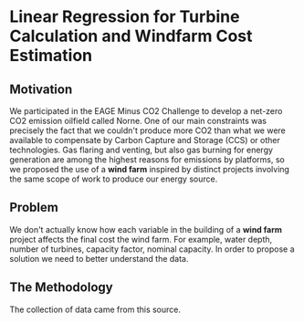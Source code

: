 # Linear Regression for Turbine Calculation and Windfarm Cost Estimation

## Motivation
We participated in the EAGE Minus CO2 Challenge to develop a net-zero CO2 emission oilfield called Norne. One of our main constraints was precisely the fact that we couldn't produce more CO2 than what we were available to compensate by Carbon Capture and Storage (CCS) or other technologies. Gas flaring and venting, but also gas burning for energy generation are among the highest reasons for emissions by platforms, so we proposed the use of a **wind farm** inspired by distinct projects involving the same scope of work to produce our energy source.

## Problem
We don't actually know how each variable in the building of a **wind farm** project affects the final cost the wind farm. For example, water depth, number of turbines, capacity factor, nominal capacity. In order to propose a solution we need to better understand the data.

## The Methodology
The collection of data came from this source.
